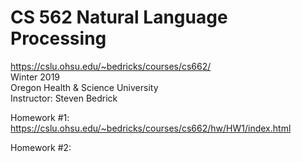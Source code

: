 # CS 562  Natural Language Processing
https://cslu.ohsu.edu/~bedricks/courses/cs662/  
Winter 2019  
Oregon Health & Science University  
Instructor: Steven Bedrick  

Homework #1:
https://cslu.ohsu.edu/~bedricks/courses/cs662/hw/HW1/index.html

Homework #2:

